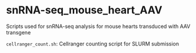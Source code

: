 # snRNA-seq_mouse_heart_AAV
Scripts used for snRNA-seq analysis for mouse hearts transduced with AAV transgene

`cellranger_count.sh`: Cellranger counting script for SLURM submission
